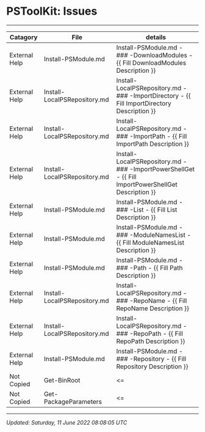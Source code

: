 # PSToolKit: Issues

---

| Catagory      | File                         | details                                                                                              |
| ------------- | ---------------------------- | ---------------------------------------------------------------------------------------------------- |
| External Help | Install-PSModule.md          | Install-PSModule.md - ### -DownloadModules - {{ Fill DownloadModules Description }}                  |
| External Help | Install-LocalPSRepository.md | Install-LocalPSRepository.md - ### -ImportDirectory - {{ Fill ImportDirectory Description }}         |
| External Help | Install-LocalPSRepository.md | Install-LocalPSRepository.md - ### -ImportPath - {{ Fill ImportPath Description }}                   |
| External Help | Install-LocalPSRepository.md | Install-LocalPSRepository.md - ### -ImportPowerShellGet - {{ Fill ImportPowerShellGet Description }} |
| External Help | Install-PSModule.md          | Install-PSModule.md - ### -List - {{ Fill List Description }}                                        |
| External Help | Install-PSModule.md          | Install-PSModule.md - ### -ModuleNamesList - {{ Fill ModuleNamesList Description }}                  |
| External Help | Install-PSModule.md          | Install-PSModule.md - ### -Path - {{ Fill Path Description }}                                        |
| External Help | Install-LocalPSRepository.md | Install-LocalPSRepository.md - ### -RepoName - {{ Fill RepoName Description }}                       |
| External Help | Install-LocalPSRepository.md | Install-LocalPSRepository.md - ### -RepoPath - {{ Fill RepoPath Description }}                       |
| External Help | Install-PSModule.md          | Install-PSModule.md - ### -Repository - {{ Fill Repository Description }}                            |
| Not Copied    | Get-BinRoot                  | <=                                                                                                   |
| Not Copied    | Get-PackageParameters        | <=                                                                                                   |

---

*Updated: Saturday, 11 June 2022 08:08:05 UTC*
